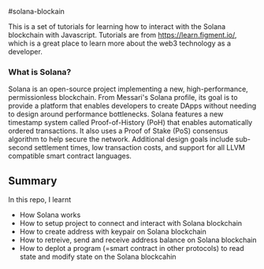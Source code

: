 #solana-blockain

This is a set of tutorials for learning how to interact with the Solana blockchain with Javascript. Tutorials are from https://learn.figment.io/, which is a great place to learn more about the web3 technology as a developer.

### What is Solana?

Solana is an open-source project implementing a new, high-performance, permissionless blockchain. From Messari's Solana profile, its goal is to provide a platform that enables developers to create DApps without needing to design around performance bottlenecks. Solana features a new timestamp system called Proof-of-History (PoH) that enables automatically ordered transactions. It also uses a Proof of Stake (PoS) consensus algorithm to help secure the network. Additional design goals include sub-second settlement times, low transaction costs, and support for all LLVM compatible smart contract languages.

## Summary

In this repo, I learnt
- How Solana works
- How to setup project to connect and interact with Solana blockchain
- How to create address with keypair on Solana blockchain
- How to retreive, send and receive address balance on Solana blockchain
- How to deplot a program (=smart contract in other protocols) to read state and modify state on the Solana blockcahin
